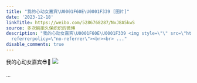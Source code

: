 ```yaml
---
title: "我的心动女嘉宾\U0001F60E\U0001F339 [图片]"
date: '2023-12-18'
linkTitle: https://weibo.com/5286768287/NxJ8A5kwS
source: 多次婉拒久保织织的微博
description: "我的心动女嘉宾\U0001F60E\U0001F339 <img style=\"\" src=\"https://tvax4.sinaimg.cn/large/005LMJWfgy1hky67wk0a2g30s40ftqvm.gif\"
  referrerpolicy=\"no-referrer\"><br><br> ..."
disable_comments: true
---
```

我的心动女嘉宾😎🌹 <img style="" src="https://tvax4.sinaimg.cn/large/005LMJWfgy1hky67wk0a2g30s40ftqvm.gif" referrerpolicy="no-referrer"><br><br> ...